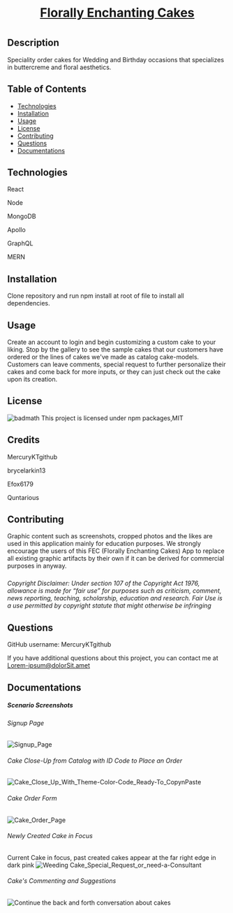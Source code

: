 
       
  <h1 align="center"><a  href="https://staging-designer-cake-app-fec.herokuapp.com" > Florally Enchanting Cakes </a> <h1/>

  ## Description
  Speciality order cakes for Wedding and Birthday occasions that specializes in buttercreme and floral aesthetics.

  ## Table of Contents
  * [Technologies](#technologies)
  * [Installation](#installation)
  * [Usage](#usage)
  * [License](#license)
  * [Contributing](#contributing)
  * [Questions](#questions)
  * [Documentations](#documentations)

  ## Technologies
  React

  Node

  MongoDB

  Apollo

  GraphQL

  MERN
  
  ## Installation
  Clone repository and run npm install at root of file to install all dependencies.

  ## Usage
  Create an account to login and begin customizing a custom cake to your liking. Stop by the gallery to see the sample cakes that our customers have ordered or the lines of cakes we've made as catalog cake-models. Customers can leave comments, special request to further personalize their cakes and come back for more inputs, or they can just check out the cake upon its creation.

  ## License
  ![badmath](https://img.shields.io/npm/l/open)
  This project is licensed under npm packages,MIT
  
  ## Credits
  MercuryKTgithub

  brycelarkin13 

  Efox6179

  Quntarious

  ## Contributing
  Graphic content such as screenshots, cropped photos and the likes are used in this application mainly for education purposes. We strongly encourage the users of this FEC (Florally Enchanting Cakes) App to replace all existing graphic artifacts by their own if it can be derived for commercial purposes in anyway.

  ### 
  _Copyright Disclaimer: Under section 107 of the Copyright Act 1976, allowance is made for “fair use” for purposes such as criticism, comment, news reporting, teaching, scholarship, education and research. Fair Use is a use permitted by copyright statute that might otherwise be infringing_

  ## Questions
  GitHub username: MercuryKTgithub
  
  If you have additional questions about this project, you can contact me at Lorem-ipsum@dolorSit.amet

  ## Documentations 
  ##### Scenario Screenshots
  ###### Signup Page
  ![Signup_Page](https://user-images.githubusercontent.com/95730728/171548656-671ce05c-f45f-4c75-ba2b-7767edf52def.png)  
   ###### Cake Close-Up from Catalog with ID Code to Place an Order
  ![Cake_Close_Up_With_Theme-Color-Code_Ready-To_CopynPaste](https://user-images.githubusercontent.com/95730728/171548774-d6d0ce5e-5bce-4bde-9f31-e79514afa5a9.png)
   ###### Cake Order Form
  ![Cake_Order_Page](https://user-images.githubusercontent.com/95730728/171548709-9ad318cb-d176-4b2b-b2ce-d6a0738942cf.png)
###### Newly Created Cake in Focus
  Current Cake in focus, past created cakes appear at the far right edge in dark pink
  ![Weeding Cake_Special_Request_or_need-a-Consultant](https://user-images.githubusercontent.com/95730728/171548844-4ecf6d1d-e801-4976-a3ce-a33f90cf0fe5.png)
###### Cake's Commenting and Suggestions
  ![Continue the back and forth conversation about cakes](https://user-images.githubusercontent.com/95730728/171548874-265e7a20-5204-4441-b7ce-e1f2182bd17a.png)







